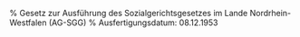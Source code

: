 % Gesetz zur Ausführung des Sozialgerichtsgesetzes im Lande Nordrhein-Westfalen  (AG-SGG)
% Ausfertigungsdatum: 08.12.1953
 